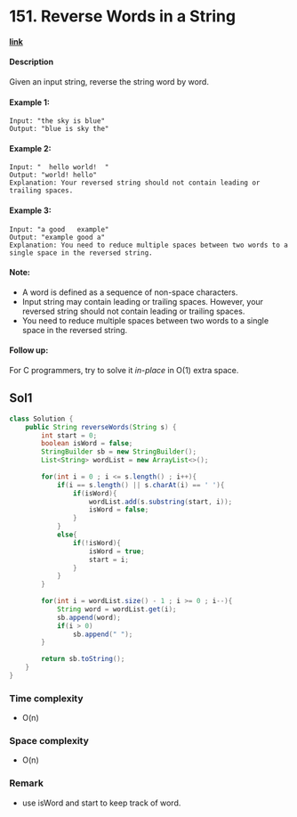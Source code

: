 # 151. Reverse Words in a String

#### [link](https://leetcode.com/problems/reverse-words-in-a-string/)

#### Description
Given an input string, reverse the string word by word.

#### Example 1:
```
Input: "the sky is blue"
Output: "blue is sky the"
```
#### Example 2:
```
Input: "  hello world!  "
Output: "world! hello"
Explanation: Your reversed string should not contain leading or trailing spaces.
```
#### Example 3:
```
Input: "a good   example"
Output: "example good a"
Explanation: You need to reduce multiple spaces between two words to a single space in the reversed string.
```

#### Note:
* A word is defined as a sequence of non-space characters.
* Input string may contain leading or trailing spaces. However, your reversed string should not contain leading or trailing spaces.
* You need to reduce multiple spaces between two words to a single space in the reversed string.

#### Follow up:
For C programmers, try to solve it *in-place* in O(1) extra space.

## Sol1
```java
class Solution {
    public String reverseWords(String s) {
        int start = 0;
        boolean isWord = false;
        StringBuilder sb = new StringBuilder();
        List<String> wordList = new ArrayList<>();
        
        for(int i = 0 ; i <= s.length() ; i++){
            if(i == s.length() || s.charAt(i) == ' '){
                if(isWord){
                    wordList.add(s.substring(start, i));
                    isWord = false;
                }
            }
            else{
                if(!isWord){
                    isWord = true;
                    start = i;
                }
            }
        }
        
        for(int i = wordList.size() - 1 ; i >= 0 ; i--){
            String word = wordList.get(i);
            sb.append(word);
            if(i > 0)
                sb.append(" ");
        }
        
        return sb.toString();
    }
}
```
### Time complexity
* O(n)
### Space complexity
* O(n)
### Remark
* use isWord and start to keep track of word.